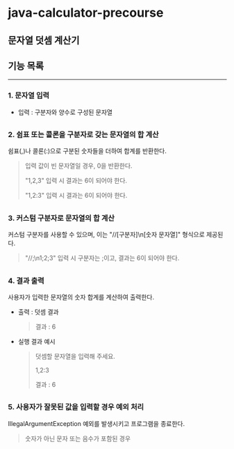 # java-calculator-precourse 

## 문자열 덧셈 계산기

## 기능 목록

---

### 1. 문자열 입력
* 입력 : 구분자와 양수로 구성된 문자열

##

### 2. 쉼표 또는 콜론을 구분자로 갖는 문자열의 합 계산
쉼표(,)나 콜론(:)으로 구분된 숫자들을 더하여 합계를 반환한다. 
> 입력 값이 빈 문자열일 경우, 0을 반환한다.
> 
> "1,2,3" 입력 시 결과는 6이 되어야 한다.
> 
> "1,2:3" 입력 시 결과는 6이 되어야 한다.
##

### 3. 커스텀 구분자로 문자열의 합 계산
커스텀 구분자를 사용할 수 있으며, 이는 "//[구분자]\n[숫자 문자열]" 형식으로 제공된다.

> "//;\n1;2;3" 입력 시 구분자는 ;이고, 결과는 6이 되어야 한다.
##

### 4. 결과 출력
사용자가 입력한 문자열의 숫자 합계를 계산하여 출력한다.
* 출력 : 덧셈 결과
    > 결과 : 6
* 실행 결과 예시
    > 덧셈할 문자열을 입력해 주세요. 
    > 
    > 1,2:3
    > 
    > 결과 : 6
##

### 5. 사용자가 잘못된 값을 입력할 경우 예외 처리
IllegalArgumentException 예외를 발생시키고 프로그램을 종료한다.
> 숫자가 아닌 문자 또는 음수가 포함된 경우

#



